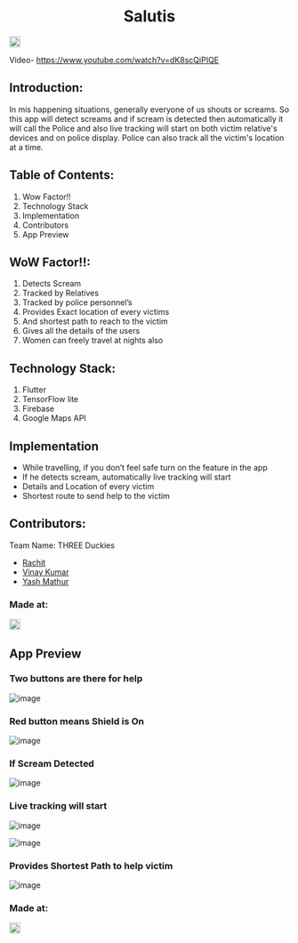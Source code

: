 <h1 align="center">Salutis</h1>
<p align="center">
</p>

<a href="https://hack36.com"> <img src="http://bit.ly/BuiltAtHack36" height=20px> </a>

Video- https://www.youtube.com/watch?v=dK8scQiPIQE


## Introduction:
In mis happening situations, generally everyone of us shouts or screams. So this app will detect screams and if scream is detected then automatically it will call the Police and also live tracking will start on both victim relative's devices and on police display. Police can also track all the victim's location at a time.

## Table of Contents:
1. Wow Factor!!
2. Technology Stack
3. Implementation
4. Contributors
5. App Preview
  
## WoW Factor!!:
  1) Detects Scream
  2) Tracked by Relatives
  3) Tracked by police personnel’s
  4) Provides Exact location of every victims
  5) And shortest path to reach to the victim
  6) Gives all the details of the users
  7) Women can freely travel at nights also
  
## Technology Stack:
  1) Flutter
  2) TensorFlow lite
  3) Firebase
  4) Google Maps API
  
## Implementation
  * While travelling, if you don’t feel safe turn on the feature in the app
  * If he detects scream, automatically live tracking will start
  * Details and Location of every victim
  * Shortest route to send help to the victim

## Contributors:

Team Name: THREE Duckies

* [Rachit](https://github.com/rexj8)
* [Vinay Kumar](https://github.com/DR-NEGATIVE)
* [Yash Mathur](https://github.com/themockingjester)

### Made at:
<a href="https://hack36.com"> <img src="http://bit.ly/BuiltAtHack36" height=20px> </a>

## App Preview

### Two buttons are there for help
![image](https://user-images.githubusercontent.com/44037733/114281146-5e9cca80-9a5a-11eb-9a67-675ae4b37621.png)

### Red button means Shield is On
![image](https://user-images.githubusercontent.com/44037733/114281328-5d1fd200-9a5b-11eb-9195-3d3404c07c00.png)

### If Scream Detected
![image](https://user-images.githubusercontent.com/44037733/114281296-36619b80-9a5b-11eb-9e88-1a04d6123a69.png)

### Live tracking will start
![image](https://user-images.githubusercontent.com/44037733/114281415-e0d9be80-9a5b-11eb-9573-bf5a4fe596ee.png)

![image](https://user-images.githubusercontent.com/44037733/114281550-9147c280-9a5c-11eb-976b-759a17426274.png)

### Provides Shortest Path to help victim
![image](https://user-images.githubusercontent.com/44037733/114281519-6f4e4000-9a5c-11eb-8d30-9b0bf1ceb8ae.png)

### Made at:
<a href="https://hack36.com"> <img src="http://bit.ly/BuiltAtHack36" height=20px> </a>
